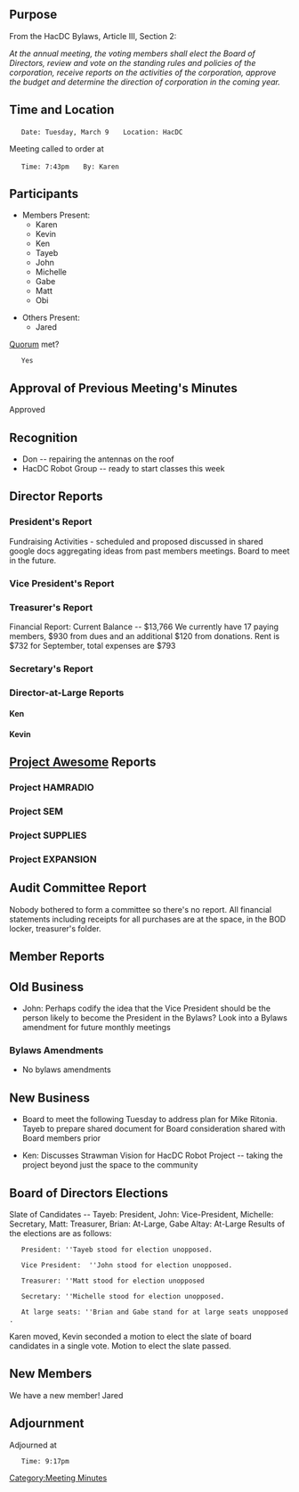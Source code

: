 ## Purpose

From the HacDC Bylaws, Article III, Section 2:


*At the annual meeting, the voting members shall elect the Board of
Directors, review and vote on the standing rules and policies of the
corporation, receive reports on the activities of the corporation,
approve the budget and determine the direction of corporation in the
coming year.*

## Time and Location

`   Date: Tuesday, March 9`
`   Location: HacDC`

Meeting called to order at

`   Time: 7:43pm`
`   By: Karen`

## Participants

- Members Present:
  - Karen
  - Kevin
  - Ken
  - Tayeb
  - John
  - Michelle
  - Gabe
  - Matt
  - Obi

<!-- -->

- Others Present:
  - Jared

[Quorum](Quorum "wikilink") met?

`   Yes`

## Approval of Previous Meeting's Minutes

Approved

## Recognition

- Don -- repairing the antennas on the roof
- HacDC Robot Group -- ready to start classes this week

## Director Reports

### President's Report

Fundraising Activities - scheduled and proposed discussed in shared
google docs aggregating ideas from past members meetings. Board to meet
in the future.

### Vice President's Report

### Treasurer's Report

Financial Report: Current Balance -- \$13,766 We currently have 17
paying members, \$930 from dues and an additional \$120 from donations.
Rent is \$732 for September, total expenses are \$793

### Secretary's Report

### Director-at-Large Reports

#### Ken

#### Kevin

## [Project Awesome](:Category:Project_Awesome "wikilink") Reports

### Project HAMRADIO

### Project SEM

### Project SUPPLIES

### Project EXPANSION

## Audit Committee Report

Nobody bothered to form a committee so there's no report. All financial
statements including receipts for all purchases are at the space, in the
BOD locker, treasurer's folder.

## Member Reports

## Old Business

- John: Perhaps codify the idea that the Vice President should be the
  person likely to become the President in the Bylaws? Look into a
  Bylaws amendment for future monthly meetings

### Bylaws Amendments

- No bylaws amendments

## New Business

- Board to meet the following Tuesday to address plan for Mike Ritonia.
  Tayeb to prepare shared document for Board consideration shared with
  Board members prior

<!-- -->

- Ken: Discusses Strawman Vision for HacDC Robot Project -- taking the
  project beyond just the space to the community

## Board of Directors Elections

Slate of Candidates -- Tayeb: President, John: Vice-President, Michelle:
Secretary, Matt: Treasurer, Brian: At-Large, Gabe Altay: At-Large
Results of the elections are as follows:

`   President: ''Tayeb stood for election unopposed.`

`   Vice President:  ''John stood for election unopposed.`

`   Treasurer: ''Matt stood for election unopposed`

`   Secretary: ''Michelle stood for election unopposed.`

`   At large seats: ''Brian and Gabe stand for at large seats unopposed.`

Karen moved, Kevin seconded a motion to elect the slate of board
candidates in a single vote. Motion to elect the slate passed.

## New Members

We have a new member! Jared

## Adjournment

Adjourned at

`   Time: 9:17pm`

[Category:Meeting Minutes](Category:Meeting_Minutes "wikilink")